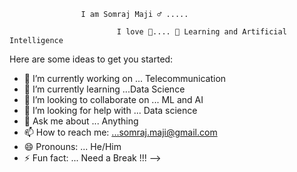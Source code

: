 
                  
                    I am Somraj Maji ♂️ ..... 
                    
                            I love 🤟.... 🎰 Learning and Artificial Intelligence



Here are some ideas to get you started:

- 🔭 I’m currently working on ... Telecommunication
- 🌱 I’m currently learning ...Data Science 
- 👯 I’m looking to collaborate on ... ML and AI
- 🤔 I’m looking for help with ...  Data science
- 💬 Ask me about ... Anything
- 📫 How to reach me: ...somraj.maji@gmail.com  
- 😄 Pronouns: ... He/Him
- ⚡ Fun fact: ... Need a Break !!!
-->
